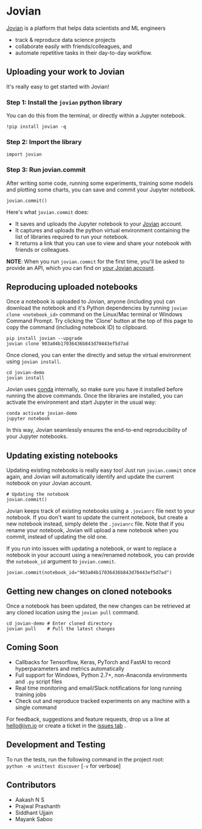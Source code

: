# Jovian

[Jovian](www.jvn.io) is a platform that helps data scientists and ML engineers

- track & reproduce data science projects
- collaborate easily with friends/colleagues, and
- automate repetitive tasks in their day-to-day workflow.

## Uploading your work to Jovian

It's really easy to get started with Jovian!

### Step 1: Install the `jovian` python library

You can do this from the terminal, or directly within a Jupyter notebook.

```
!pip install jovian -q
```

### Step 2: Import the library

```
import jovian
```

### Step 3: Run jovian.commit

After writing some code, running some experiments, training some models and plotting some charts, you can save and commit your Jupyter notebook.

```
jovian.commit()
```

Here's what `jovian.commit` does:

- It saves and uploads the Jupyter notebook to your [Jovian](https://jvn.io) account.
- It captures and uploads the python virtual environment containing the list of libraries required to run your notebook.
- It returns a link that you can use to view and share your notebook with friends or colleagues.

**NOTE**: When you run `jovian.commit` for the first time, you'll be asked to provide an API, which you can find on [your Jovian account](https://jvn.io).

## Reproducing uploaded notebooks

Once a notebook is uploaded to Jovian, anyone (including you) can download the notebook and it's Python dependencies by running `jovian clone <notebook_id>` command on the Linux/Mac terminal or Windows Command Prompt. Try clicking the 'Clone' button at the top of this page to copy the command (including notebook ID) to clipboard.

```
pip install jovian --upgrade
jovian clone 903a04b17036436b843d70443ef5d7ad
```

Once cloned, you can enter the directly and setup the virtual environment using `jovian install`.

```
cd jovian-demo
jovian install
```

Jovian uses [conda](https://conda.io) internally, so make sure you have it installed before running the above commands. Once the libraries are installed, you can activate the environment and start Jupyter in the usual way:

```
conda activate jovian-demo
jupyter notebook
```

In this way, Jovian seamlessly ensures the end-to-end reproducibility of your Jupyter notebooks.

## Updating existing notebooks

Updating existing notebooks is really easy too! Just run `jovian.commit` once again, and Jovian will automatically identify and update the current notebook on your Jovian account.

```
# Updating the notebook
jovian.commit()
```

Jovian keeps track of existing notebooks using a `.jovianrc` file next to your notebook. If you don't want to update the current notebook, but create a new notebook instead, simply delete the `.jovianrc` file. Note that if you rename your notebook, Jovian will upload a new notebook when you commit, instead of updating the old one.

If you run into issues with updating a notebook, or want to replace a notebook in your account using a new/renamed notebook, you can provide the `notebook_id` argument to `jovian.commit`.

```
jovian.commit(notebook_id="903a04b17036436b843d70443ef5d7ad")
```

## Getting new changes on cloned notebooks

Once a notebook has been updated, the new changes can be retrieved at any cloned location using the `jovian pull` command.

```
cd jovian-demo # Enter cloned directory
jovian pull    # Pull the latest changes
```

## Coming Soon

- Callbacks for Tensorflow, Keras, PyTorch and FastAI to record hyperparameters and metrics automatically
- Full support for Windows, Python 2.7+, non-Anaconda environments and `.py` script files
- Real time monitoring and email/Slack notifications for long running training jobs
- Check out and reproduce tracked experiments on any machine with a single command

For feedback, suggestions and feature requests, drop us a line at hello@jvn.io or create a ticket in the [issues tab](https://github.com/jvn-io/jovian-py/issues) .

## Development and Testing

To run the tests, run the following command in the project root:  
`python -m unittest discover` [`-v` for verbose]

## Contributors

- Aakash N S
- Prajwal Prashanth
- Siddhant Ujjain
- Mayank Saboo
